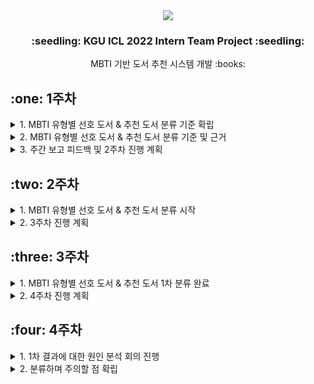 <div align="center"><img src="https://capsule-render.vercel.app/api?type=waving&color=auto&height=200&section=header&text=KGU%20ICL%202022&fontSize=65"/></div>
<h3 align="center">:seedling: KGU ICL 2022 Intern Team Project :seedling:</h3>
<div align="center">MBTI 기반 도서 추천 시스템 개발 :books:</div>

<h2>:one: 1주차</h2>
<details>
<summary>1. MBTI 유형별 선호 도서 & 추천 도서 분류 기준 확립</summary><br>
    
```
- 1월 18일(수) 회의 진행 (1시간 30분)
- 두 팀의 분류 기준 리딩 후, A팀의 분류 기준을 기반으로 추가 및 수정 사항 토의
- 분류 중 혼동될 만한 사항에 대한 세부 분류 기준 확립
- ex1. 감정을 주제로 하는 책의 경우, T의 단점을 보완할 수 있다면 T 추천 도서로 / F의 단점을 보완할 수 있다면 F 추천 도서로
- ex2. 시를 주제로 하는 책의 경우, 단순히 시를 감상하는 책이라면 P 선호 도서로 / 시를 해석하는 활동이 있다면 J 선호 도서로
```
</details>
<details>
<summary>2. MBTI 유형별 선호 도서 & 추천 도서 분류 기준 및 근거</summary><br>
    
[MBTI 성격 유형별 선호 도서 및 추천 도서 분류 기준 및 근거](https://github.com/SooH-github/ICL2022_MBTI/blob/main/MBTI%20%EC%84%B1%EA%B2%A9%20%EC%9C%A0%ED%98%95%EB%B3%84%20%EC%84%A0%ED%98%B8%20%EB%8F%84%EC%84%9C%20%EB%B0%8F%20%EC%B6%94%EC%B2%9C%20%EB%8F%84%EC%84%9C%20%EB%B6%84%EB%A5%98%20%EA%B8%B0%EC%A4%80%20%EB%B0%8F%20%EA%B7%BC%EA%B1%B0.md)
</details>
<details>
<summary>3. 주간 보고 피드백 및 2주차 진행 계획</summary><br>
    
```
- 2주차부터 데이터셋 구축 시작
- 도서 상세 페이지 속 책 소개, 출판사 서평, Klover 리뷰 등을 참고하여 E/I, S/N, T/F, P/J 각 4 가지 카테고리로 태깅

* 유의 사항
- 분류 기준에 대한 질문은 팀원과 상의해도 되지만, 분류 결과에 대한 질문은 하지 말 것
- 팀원과의 상의 없이 오로지 분류 기준을 따른 본인만의 결정으로 태깅할 것
- 도서 분류 중 의문이 생기는 도서가 있다면 따로 표기한 후, 추후에 토의를 진행할 것
- 도서 분류 중 의문이 생기는 기준이 있을 경우, 다음 회의 때 공유할 것
```
</details>

<h2>:two: 2주차</h2>
<details>
<summary>1. MBTI 유형별 선호 도서 & 추천 도서 분류 시작</summary><br>
    
```
- 모든 팀원이 기준을 습득함에 따라 도서 태깅 시작
- 도서 목록은 A팀의 도서 목록으로 통일
- 현재 평균 38.125% 진행 완료, 다음 주 목요일(2/1)까지 마무리할 것을 목표로 진행 중
```
</details>
<details>
<summary>2. 3주차 진행 계획</summary><br>
    
```
- 200 권에 대한 도서 태깅 마무리 (선호 도서, 추천 도서 합 400 개)
- 의문이 생기는 도서 혹은 기준이 있을 경우, 이에 대한 회의 진행
```
</details>

<h2>:three: 3주차</h2>
<details>
<summary>1. MBTI 유형별 선호 도서 & 추천 도서 1차 분류 완료</summary><br>
    
```
- 모든 팀원이 분류를 완료함에 따라 일치도 검사 진행
- 낮은 일치도에 대한 대안을 모색하기로 결정
```
</details>
<details>
<summary>2. 4주차 진행 계획</summary><br>
    
```
1. 결과에 대한 원인 분석 회의 진행
- 일치도가 낮은 원인은 무엇인지, 어떤 유형에서 낮은 결과를 냈는지 등에 관한 분석

2. 분류 기준에 대한 세부 사항 재확립 회의 진행
- 1에서 발견한 문제점을 토대로 세부 기준을 확립하여 분류 기준 재습득
```
</details>

<h2>:four: 4주차</h2>
<details>
<summary>1. 1차 결과에 대한 원인 분석 회의 진행</summary><br>
    
```
- 2월 6일(월) 회의 진행 (2시간)
- 추가 8 권 분류 후, 상이한 분류에 대한 토의 진행
```
</details>
<details>
<summary>2. 분류하며 주의할 점 확립</summary><br>
    
```
1. 주요 스토리와 부속 스토리를 구분할 것
2. 두 유형 모두에 해당한다면 조금이라도 더 치우친 곳

* 분류할 때 근거를 찾는 순서
1. 작가의 의도가 있다면, 작가의 의도를 파악한 후 분류
2. 작가의 의도에 담기지 않은 내용은 키워드 및 요소를 파악한 후 분류
3. 작가의 의도가 없다면, 키워드 및 스토리만 파악한 후 분류 (작가의 의도를 스스로 판단하지 말 것)
```
</details>
